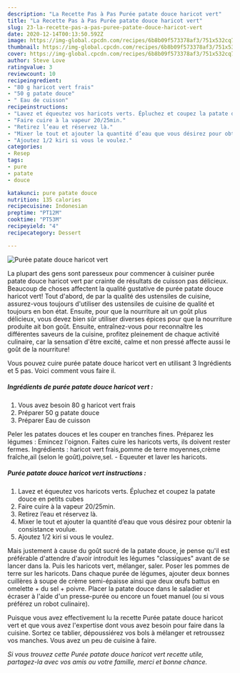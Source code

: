 ```yaml
---
description: "La Recette Pas à Pas Purée patate douce haricot vert"
title: "La Recette Pas à Pas Purée patate douce haricot vert"
slug: 23-la-recette-pas-a-pas-puree-patate-douce-haricot-vert
date: 2020-12-14T00:13:50.592Z
image: https://img-global.cpcdn.com/recipes/6b8b09f573378af3/751x532cq70/puree-patate-douce-haricot-vert-photo-principale-de-la-recette.jpg
thumbnail: https://img-global.cpcdn.com/recipes/6b8b09f573378af3/751x532cq70/puree-patate-douce-haricot-vert-photo-principale-de-la-recette.jpg
cover: https://img-global.cpcdn.com/recipes/6b8b09f573378af3/751x532cq70/puree-patate-douce-haricot-vert-photo-principale-de-la-recette.jpg
author: Steve Love
ratingvalue: 3
reviewcount: 10
recipeingredient:
- "80 g haricot vert frais"
- "50 g patate douce"
- " Eau de cuisson"
recipeinstructions:
- "Lavez et équeutez vos haricots verts. Épluchez et coupez la patate douce en petits cubes"
- "Faire cuire à la vapeur 20/25min."
- "Retirez l’eau et réservez là."
- "Mixer le tout et ajouter la quantité d’eau que vous désirez pour obtenir la consistance voulue."
- "Ajoutez 1/2 kiri si vous le voulez."
categories:
- Resep
tags:
- pure
- patate
- douce

katakunci: pure patate douce 
nutrition: 135 calories
recipecuisine: Indonesian
preptime: "PT12M"
cooktime: "PT53M"
recipeyield: "4"
recipecategory: Dessert

---
```



![Purée patate douce haricot vert](https://img-global.cpcdn.com/recipes/6b8b09f573378af3/751x532cq70/puree-patate-douce-haricot-vert-photo-principale-de-la-recette.jpg)

La plupart des gens sont paresseux pour commencer à cuisiner purée patate douce haricot vert par crainte de résultats de cuisson pas délicieux. Beaucoup de choses affectent la qualité gustative de purée patate douce haricot vert! Tout d'abord, de par la qualité des ustensiles de cuisine, assurez-vous toujours d'utiliser des ustensiles de cuisine de qualité et toujours en bon état. Ensuite, pour que la nourriture ait un goût plus délicieux, vous devez bien sûr utiliser diverses épices pour que la nourriture produite ait bon goût. Ensuite, entraînez-vous pour reconnaître les différentes saveurs de la cuisine, profitez pleinement de chaque activité culinaire, car la sensation d'être excité, calme et non pressé affecte aussi le goût de la nourriture!

<!--inarticleads1-->

Vous pouvez cuire purée patate douce haricot vert en utilisant 3 Ingrédients et 5 pas. Voici comment vous faire il.

##### Ingrédients de purée patate douce haricot vert :

1. Vous avez besoin 80 g haricot vert frais
1. Préparer 50 g patate douce
1. Préparer  Eau de cuisson


Peler les patates douces et les couper en tranches fines. Préparez les légumes : Emincez l&#39;oignon. Faites cuire les haricots verts, ils doivent rester fermes. Ingrédients : haricot vert frais,pomme de terre moyennes,crème fraîche,ail (selon le goût),poivre,sel. - Equeuter et laver les haricots. 

<!--inarticleads2-->

##### Purée patate douce haricot vert instructions :

1. Lavez et équeutez vos haricots verts. Épluchez et coupez la patate douce en petits cubes
1. Faire cuire à la vapeur 20/25min.
1. Retirez l’eau et réservez là.
1. Mixer le tout et ajouter la quantité d’eau que vous désirez pour obtenir la consistance voulue.
1. Ajoutez 1/2 kiri si vous le voulez.


Mais justement à cause du goût sucré de la patate douce, je pense qu&#39;il est préférable d&#39;attendre d&#39;avoir introduit les légumes &#34;classiques&#34; avant de se lancer dans la. Puis les haricots vert, mélanger, saler. Poser les pommes de terre sur les haricots. Dans chaque purée de légumes, ajouter deux bonnes cuillères à soupe de crème semi-épaisse ainsi que deux œufs battus en omelette + du sel + poivre. Placer la patate douce dans le saladier et écraser à l&#39;aide d&#39;un presse-purée ou encore un fouet manuel (ou si vous préférez un robot culinaire). 

<!--inarticleads1-->

<p>
Puisque vous avez effectivement lu la recette Purée patate douce haricot vert et que vous avez l'expertise dont vous avez besoin pour faire dans la cuisine. Sortez ce tablier, dépoussiérez vos bols à mélanger et retroussez vos manches. Vous avez un peu de cuisine à faire.
</p>

<p>
<i>Si vous trouvez cette Purée patate douce haricot vert recette utile, partagez-la avec vos amis ou votre famille, merci et bonne chance.</i>
</p>
